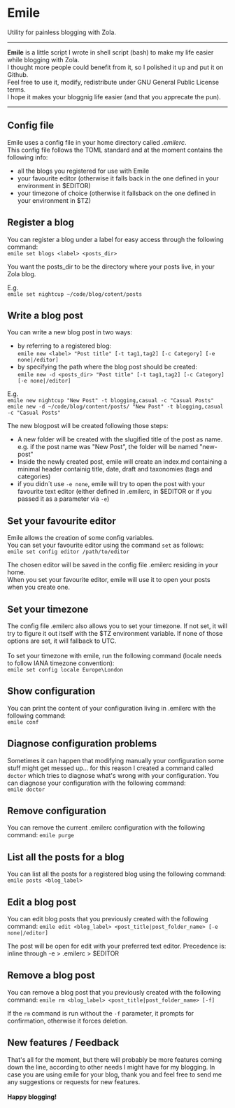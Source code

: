 # Emile
Utility for painless blogging with Zola.

---

<b>Emile</b> is a little script I wrote in shell script (bash) to make my life easier while blogging with Zola. <br>
I thought more people could benefit from it, so I polished it up and put it on Github. <br>  Feel free to use it, modify, redistribute under GNU General Public License terms. <br>
I hope it makes your bloggnig life easier (and that you apprecate the pun).

---

## Config file
Emile uses a config file in your home directory called <i>.emilerc</i>. <br>
This config file follows the TOML standard and at the moment contains the following info:
- all the blogs you registered for use with Emile
- your favourite editor (otherwise it falls back in the one defined in your environment in $EDITOR)
- your timezone of choice (otherwise it fallsback on the one defined in your environment in $TZ) 

## Register a blog
You can register a blog under a label for easy access through the following command: <br> 
`emile set blogs <label> <posts_dir>`

You want the posts_dir to be the directory where your posts live, in your Zola blog.

E.g. <br> 
`emile set nightcup ~/code/blog/cotent/posts`

## Write a blog post
You can write a new blog post in two ways:

- by referring to a registered blog: <br> 
`emile new <label> "Post title" [-t tag1,tag2] [-c Category] [-e none|/editor]`
- by specifying the path where the blog post should be created: <br> 
`emile new -d <posts_dir> "Post title" [-t tag1,tag2] [-c Category] [-e none|/editor]`

E.g. <br> 
`emile new nightcup "New Post" -t blogging,casual -c "Casual Posts"` <br> 
`emile new -d ~/code/blog/content/posts/ "New Post" -t blogging,casual -c "Casual Posts"`

The new blogpost will be created following those steps:
- A new folder will be created with the slugified title of the post as name.
e.g. if the post name was "New Post", the folder will be named "new-post"
- Inside the newly created post, emile will create an index.md containing a minimal header containig title, date, draft and taxonomies (tags and categories)
- if you didn´t use `-e none`, emile will try to open the post with your favourite text editor (either defined in .emilerc, in $EDITOR or if you passed it as a parameter via `-e`)

## Set your favourite editor
Emile allows the creation of some config variables. <br> 
You can set your favourite editor using the command `set` as follows: <br> 
`emile set config editor /path/to/editor` <br> 

The chosen editor will be saved in the config file .emilerc residing in your home. <br> 
When you set your favourite editor, emile will use it to open your posts when you create one. <br> 

## Set your timezone
The config file .emilerc also allows you to set your timezone. If not set, it will try to figure it out itself with the $TZ environment variable. If none of those options are set, it will fallback to UTC. <br> 
<br>
To set your timezone with emile, run the following command (locale needs to follow IANA timezone convention): <br> 
`emile set config locale Europe\London` <br> 

## Show configuration
You can print the content of your configuration living in .emilerc with the following command:<br>
`emile conf` <br> 

## Diagnose configuration problems
Sometimes it can happen that modifying manually your configuration some stuff might get messed up... for this reason I created a command called `doctor` which tries to diagnose what's wrong with your configuration. You can diagnose your configuration with the following command: <br> 
`emile doctor` <br> 

## Remove configuration
You can remove the current .emilerc configuration with the following command:
`emile purge`

## List all the posts for a blog
You can list all the posts for a registered blog using the following command:
`emile posts <blog_label>`

## Edit a blog post
You can edit blog posts that you previously created with the following command:
`emile edit <blog_label> <post_title|post_folder_name> [-e none|/editor]`

The post will be open for edit with your preferred text editor.
Precedence is: inline through -e > .emilerc > $EDITOR

## Remove a blog post
You can remove a blog post that you previously created with the following command:
`emile rm <blog_label> <post_title|post_folder_name> [-f]`

If the `rm` command is run without the `-f` parameter, it prompts for confirmation, otherwise it forces deletion.

## New features / Feedback
That's all for the moment, but there will probably be more features coming down the line, according to other needs I might have for my blogging. In case you are using emile for your blog, thank you and feel free to send me any suggestions or requests for new features. <br> 
 <br> 
<b>Happy blogging!</b>